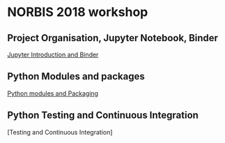 # NORBIS 2018 workshop

## Project Organisation, Jupyter Notebook, Binder

[Jupyter Introduction and Binder](jupyter-introduction-binder.md)

## Python Modules and packages
[Python modules and Packaging](python-modules-packages.md)

## Python Testing and Continuous Integration
[Testing and Continuous Integration]

